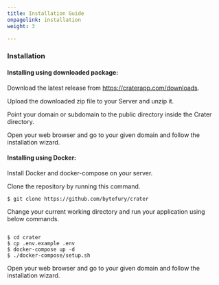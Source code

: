 ```yaml
---
title: Installation Guide
onpagelink: installation
weight: 3

---
```


### Installation

#### Installing using downloaded package:

Download the latest release from https://craterapp.com/downloads.

Upload the downloaded zip file to your Server and unzip it.

Point your domain or subdomain to the public directory inside the Crater directory.

Open your web browser and go to your given domain and follow the installation wizard.

#### Installing using Docker:

Install Docker and docker-compose on your server.

Clone the repository by running this command.

 ```
$ git clone https://github.com/bytefury/crater
```

Change your current working directory and run your application using below commands.

 ```

$ cd crater
$ cp .env.example .env
$ docker-compose up -d
$ ./docker-compose/setup.sh

```

Open your web browser and go to your given domain and follow the installation wizard.

